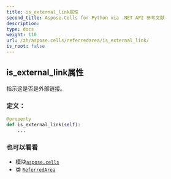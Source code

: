 ```yaml
---
title: is_external_link属性
second_title: Aspose.Cells for Python via .NET API 参考文献
description:
type: docs
weight: 110
url: /zh/aspose.cells/referredarea/is_external_link/
is_root: false
---
```

## is_external_link属性

指示这是否是外部链接。
### 定义：
```python
@property
def is_external_link(self):
    ...
```

### 也可以看看
* 模块[`aspose.cells`](../../)
* 类 [`ReferredArea`](/cells/python-net/zh/aspose.cells/referredarea)
